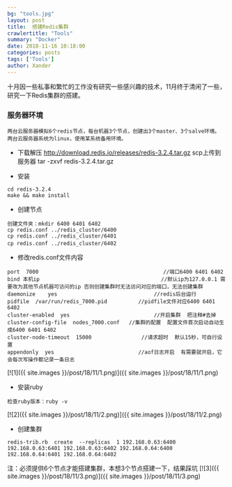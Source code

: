 ```yaml
---
bg: "tools.jpg"
layout: post
title:  搭建Redis集群
crawlertitle: "Tools"
summary: "Docker"
date: 2018-11-16 10:18:00
categories: posts
tags: ['Tools']
author: Xander
---
```


十月因一些私事和繁忙的工作没有研究一些感兴趣的技术，11月终于清闲了一些，研究一下Redis集群的搭建。


### 服务器环境

```text
两台云服务器模拟6个redis节点，每台机器3个节点，创建出3个master、3个salve环境。
两台云服务器系统为linux，使用某系统备用环境。
```

* 下载解压
http://download.redis.io/releases/redis-3.2.4.tar.gz
scp上传到服务器
tar -zxvf redis-3.2.4.tar.gz

* 安装
```text
cd redis-3.2.4
make && make install
```

* 创建节点
```text
创建文件夹：mkdir 6400 6401 6402
cp redis.conf ../redis_cluster/6400
cp redis.conf ../redis_cluster/6401
cp redis.conf ../redis_cluster/6402　
```

* 修改redis.conf文件内容
```
port  7000                                        //端口6400 6401 6402        
bind 本机ip                                       //默认ip为127.0.0.1 需要改为其他节点机器可访问的ip 否则创建集群时无法访问对应的端口，无法创建集群
daemonize    yes                               //redis后台运行
pidfile  /var/run/redis_7000.pid          //pidfile文件对应6400 6401 6402
cluster-enabled  yes                           //开启集群  把注释#去掉
cluster-config-file  nodes_7000.conf   //集群的配置  配置文件首次启动自动生成6400 6401 6402
cluster-node-timeout  15000                //请求超时  默认15秒，可自行设置
appendonly  yes                           //aof日志开启  有需要就开启，它会每次写操作都记录一条日志　
```

[![1]({{ site.images }}/post/18/11/1.png)]({{ site.images }}/post/18/11/1.png)

* 安装ruby
```text
检查ruby版本：ruby -v
```

[![2]({{ site.images }}/post/18/11/2.png)]({{ site.images }}/post/18/11/2.png)

* 创建集群
```text
redis-trib.rb  create  --replicas  1 192.168.0.63:6400 192.168.0.63:6401 192.168.0.63:6402 192.168.0.64:6400 192.168.0.64:6401 192.168.0.64:6402
```

注：必须提供6个节点才能搭建集群，本想3个节点搭建一下，结果踩坑
[![3]({{ site.images }}/post/18/11/3.png)]({{ site.images }}/post/18/11/3.png)
